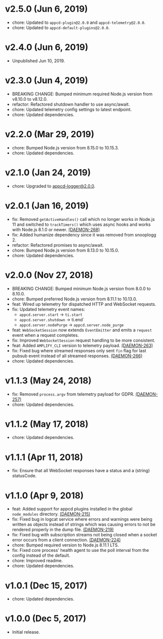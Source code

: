# v2.5.0 (Jun 6, 2019)

 * chore: Updated to `appcd-plugin@2.0.0` and `appcd-telemetry@2.0.0`.
 * chore: Updated to `appcd-default-plugins@2.0.0`.

# v2.4.0 (Jun 6, 2019)

 * Unpublished Jun 10, 2019.

# v2.3.0 (Jun 4, 2019)

 * BREAKING CHANGE: Bumped minimum required Node.js version from v8.10.0 to v8.12.0.
 * refactor: Refactored shutdown handler to use async/await.
 * chore: Updated telemetry config settings to latest endpoint.
 * chore: Updated dependencies.

# v2.2.0 (Mar 29, 2019)

 * chore: Bumped Node.js version from 8.15.0 to 10.15.3.
 * chore: Updated dependencies.

# v2.1.0 (Jan 24, 2019)

 * chore: Upgraded to appcd-logger@2.0.0.

# v2.0.1 (Jan 16, 2019)

 * fix: Removed `getActiveHandles()` call which no longer works in Node.js 11 and switched to
   `trackTimers()` which uses async hooks and works with Node.js 8.1.0 or newer.
   [(DAEMON-268)](https://jira.appcelerator.org/browse/DAEMON-268)
 * fix: Added humanize dependency since it was removed from snooplogg 2.
 * refactor: Refactored promises to async/await.
 * chore: Bumped Node.js version from 8.13.0 to 10.15.0.
 * chore: Updated dependencies.


# v2.0.0 (Nov 27, 2018)

 * BREAKING CHANGE: Bumped minimum Node.js version from 8.0.0 to 8.10.0.
 * chore: Bumped preferred Node.js version from 8.11.1 to 10.13.0.
 * feat: Wired up telemetry for dispatched HTTP and WebSocket requests.
 * fix: Updated telemetry event names:
   - `appcd.server.start` -> `ti.start`
   - `appcd.server.shutdown` -> ti.end`
   - `appcd.server.nodePurge` -> `appcd.server.node_purge`
 * feat: `WebSocketSession` now extends `EventEmitter` and emits a `request` event when a request
   completes.
 * fix: Improved `WebSocketSession` request handling to be more consistent.
 * feat: Added `AMPLIFY_CLI` version to telemetry payload.
   [(DAEMON-263)](https://jira.appcelerator.org/browse/DAEMON-263)
 * fix: Fixed bug where streamed responses only sent `fin` flag for last pubsub event instead of
   all streamed responses. [(DAEMON-266)](https://jira.appcelerator.org/browse/DAEMON-266)
 * chore: Updated dependencies.

# v1.1.3 (May 24, 2018)

 * fix: Removed `process.argv` from telemetry payload for GDPR.
   [(DAEMON-257)](https://jira.appcelerator.org/browse/DAEMON-257)
 * chore: Updated dependencies.

# v1.1.2 (May 17, 2018)

 * chore: Updated dependencies.

# v1.1.1 (Apr 11, 2018)

 * fix: Ensure that all WebSocket responses have a status and a (string) statusCode.

# v1.1.0 (Apr 9, 2018)

 * feat: Added support for appcd plugins installed in the global `node_modules` directory.
   [(DAEMON-215)](https://jira.appcelerator.org/browse/DAEMON-215)
 * fix: Fixed bug in logcat service where errors and warnings were being written as objects instead
   of strings which was causing errors to not be rendered properly in the dump file.
   [(DAEMON-219)](https://jira.appcelerator.org/browse/DAEMON-219)
 * fix: Fixed bug with subscription streams not being closed when a socket error occurs from a
   client connection. [(DAEMON-224)](https://jira.appcelerator.org/browse/DAEMON-224)
 * chore: Bumped required version to Node.js 8.11.1 LTS.
 * fix: Fixed core process' health agent to use the poll interval from the config instead of the
   default.
 * chore: Improved readme.
 * chore: Updated dependencies.

# v1.0.1 (Dec 15, 2017)

 * chore: Updated dependencies.

# v1.0.0 (Dec 5, 2017)

 - Initial release.
